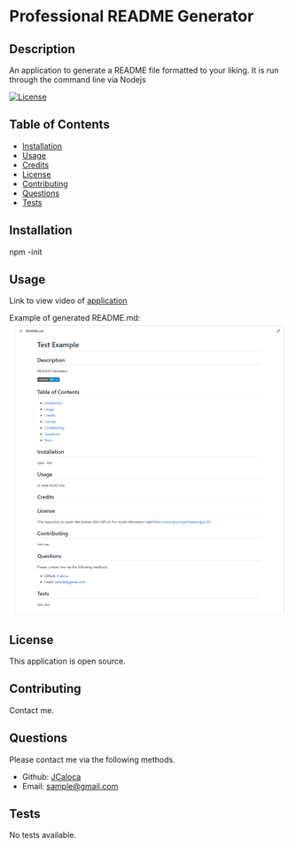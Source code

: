 # Professional README Generator

## Description

An application to generate a README file formatted to your liking. It is run through the command line via Nodejs

[![License](https://img.shields.io/badge/License-Apache%202.0-blue.svg)](https://opensource.org/licenses/Apache-2.0)

## Table of Contents

- [Installation](#installation)
- [Usage](#usage)
- [Credits](#credits)
- [License](#license)
- [Contributing](#contributing)
- [Questions](#questions)
- [Tests](#tests)

## Installation

npm -init

## Usage

Link to view video of [application](https://drive.google.com/file/d/1ksLaXOlR5w2aKtisgfok9KjeGmrUe-vS/view)

Example of generated README.md:
![Example README](./assets/ScreenShot.png)

## License

This application is open source.

## Contributing

Contact me.

## Questions

Please contact me via the following methods.

- Github: [JCaloca](https://github.com/JCaloca)
- Email: sample@gmail.com

## Tests

No tests available.
